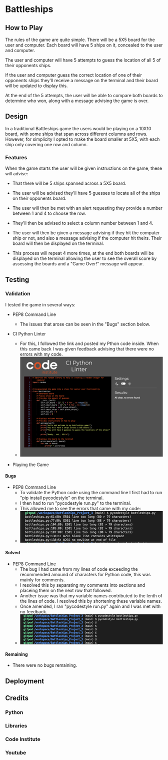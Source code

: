 # Battleships

## How to Play

The rules of the game are quite simple. There will be a 5X5 board for the user and computer. Each board will have 5 ships on it, concealed to the user and computer.

The user and computer will have 5 attempts to guess the location of all 5 of their opponents ships.

If the user and computer guess the correct location of one of their opponents ships they'll receive a message on the terminal and their board will be updated to display this.

At the end of the 5 attempts, the user will be able to compare both boards to determine who won, along with a message advising the game is over.

## Design

In a traditional Battleships game the users would be playing on a 10X10 board, with some ships that span across different columns and rows. However, for simplicity I opted to make the board smaller at 5X5, with each ship only covering one row and column.

### Features

When the game starts the user will be given instructions on the game, these will advise:

* That there will be 5 ships spanned across a 5X5 board.

* The user will be advised they'll have 5 guesses to locate all of the ships on their opponents board.

* The user will then be met with an alert requesting they provide a number between 1 and 4 to choose the row.

* They'll then be advised to select a column number between 1 and 4.

* The user will then be given a message advising if they hit the computer ship or not, and also a message advising if the computer hit theirs. Their board will then be displayed on the terminal.

* This process will repeat 4 more times, at the end both boards will be displayed on the terminal allowing the user to see the overall score by assessing the boards and a "Game Over!" message will appear.

## Testing

### Validation

I tested the game in several ways:

* PEP8 Command Line
  * The issues that arose can be seen in the "Bugs" section below.

* CI Python Linter
  * For this, I followed the link and posted my Pthon code inside. When this came back I was given feedback advising that there were no errors with my code.
  * ![CI Python Linter](./assets/images/CI_linter.png)

* Playing the Game

#### Bugs

* PEP8 Command Line
  * To validate the Python code using the command line I first had to run "pip install pycodestyle" on the terminal.
  * I then had to run "pycodestyle run.py" to the terminal. 
  * This allowed me to see the errors that came with my code:
  * ![PEP8 Command Line Errors](./assets/images/PEP8_errors.png)

#### Solved

* PEP8 Command Line
  * The bug I had came from my lines of code exceeding the recommended amound of characters for Python code, this was mainly for comments.
  * I resolved this by separating my comments into sections and placeing them on the next row that followed.
  * Another issue was that my variable names contributed to the lenth of the lines of code. I resolved this by shortening these variable names.
  * Once amended, I ran "pycodestyle run.py" again and I was met with no feedback.
  * ![PEP8 Command Line Fix](./assets/images/PEP8_fix.png)

#### Remaining

* There were no bugs remaining.

## Deployment

## Credits

### Python

### Libraries

### Code Institute

### Youtube

